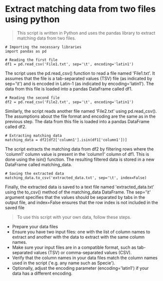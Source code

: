 # Extract matching data from two files using python
> This script is written in Python and uses the pandas library to extract matching data from two files.
```
# Importing the necessary libraries
import pandas as pd

# Reading the first file
df1 = pd.read_csv('File1.txt', sep='\t', encoding='latin1')
```
The script uses the pd.read_csv() function to read a file named 'File1.txt'. It assumes that the file is a tab-separated values (TSV) file (as indicated by sep='\t') and is encoded in Latin-1 (as indicated by encoding='latin1'). The data from this file is loaded into a pandas DataFrame called df1.

```
# Reading the second file
df2 = pd.read_csv('File2.txt', sep='\t', encoding='latin1')
```
Similarly, the script reads another file named 'File2.txt' using pd.read_csv(). The assumptions about the file format and encoding are the same as in the previous step. The data from this file is loaded into a pandas DataFrame called df2.
```
# Extracting matching data
matching_data = df2[df2['column1'].isin(df1['column1'])]
```
The script extracts the matching data from df2 by filtering rows where the 'column1' column value is present in the 'column1' column of df1. This is done using the isin() function. The resulting filtered data is stored in a new DataFrame called matching_data.
```
# Saving the extracted data
matching_data.to_csv('extracted_data.txt', sep='\t', index=False)
```
Finally, the extracted data is saved to a text file named 'extracted_data.txt' using the to_csv() method of the matching_data DataFrame. The sep='\t' argument specifies that the values should be separated by tabs in the output file, and index=False ensures that the row index is not included in the saved file

> To use this script with your own data, follow these steps.
- Prepare your data files
- Ensure you have two input files: one with the list of column names to extract and another with the data to extract with the same column names.
- Make sure your input files are in a compatible format, such as tab-separated values (TSV) or comma-separated values (CSV).
- Verify that the column names in your data files match the column names used in the script ('e.g. any name such as Specie').
- Optionally, adjust the encoding parameter (encoding='latin1') if your data has a different encoding.

